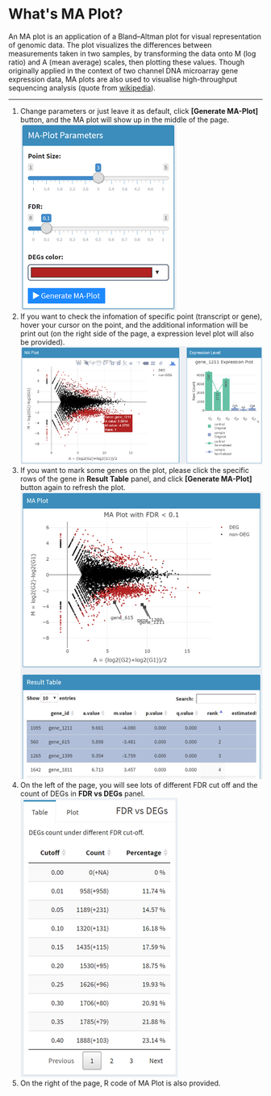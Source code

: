 # What's MA Plot?
An MA plot is an application of a Bland–Altman plot for visual representation of genomic data. The plot visualizes the differences between measurements taken in two samples, by transforming the data onto M (log ratio) and A (mean average) scales, then plotting these values. Though originally applied in the context of two channel DNA microarray gene expression data, MA plots are also used to visualise high-throughput sequencing analysis (quote from [wikipedia](https://en.wikipedia.org/wiki/MA_plot)).

---

1. Change parameters or just leave it as default, click **[Generate MA-Plot]** button, and the MA plot will show up in the middle of the page.  
  ![MA plot parameters](../www/maPlotPara.png)
2. If you want to check the infomation of specific point (transcript or gene), hover your cursor on the point, and the additional information will be print out (on the right side of the page, a expression level plot will also be provided).  
  ![MA Plot](../www/maplot1.png)
3. If you want to mark some genes on the plot, please click the specific rows of the gene in  **Result Table** panel, and click **[Generate MA-Plot]** button again to refresh the plot.   
  ![MA Plot](../www/maplot2.png)
4. On the left of the page, you will see lots of different FDR cut off and the count of DEGs in  **FDR vs DEGs** panel.  
  ![FDR vs DEGs](../www/fdrDegs.png)  
5. On the right of the page, R code of MA Plot is also provided.   
